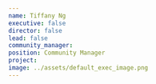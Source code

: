 ```yaml
---
name: Tiffany Ng
executive: false
director: false
lead: false
community_manager: 
position: Community Manager  
project:
image: ../assets/default_exec_image.png
---
```

